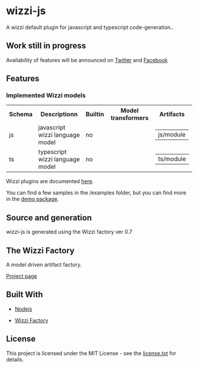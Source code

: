 # wizzi-js

A wizzi default plugin for javascript and typescript code-generation..

## Work still in progress

Availability of features will be announced
on [Twitter](https://twitter.com/wizziteam) and [Facebook](https://www.facebook.com/wizzifactory)

## Features
### Implemented Wizzi models

<table>
<tr>
<th>Schema</th>
<th>Descriptionn</th>
<th>Builtin</th>
<th>Model transformers</th>
<th>Artifacts</th>
</tr>
<tr>
<td>
js<td>javascript wizzi language model</td>
<td>
no<td>

<table>
</table>

<td>

<table>
<tr>
<td>js/module</td>
</tr>
</table>

</tr>
<tr>
<td>
ts<td>typescript wizzi language model</td>
<td>
no<td>

<table>
</table>

<td>

<table>
<tr>
<td>ts/module</td>
</tr>
</table>

</tr>
</table>



<p>Wizzi plugins are documented <a href="https://wizzifactory.github.io/docs/wizziplugins.html">here</a>.</p>



<p>You can find a few samples in the /examples folder, but you can find more in the <a href="https://github.com/wizzifactory/wizzi/tree/master/packages/wizzi-demo/.wizzi/ittf/examples/advanced/plugins">demo package</a>.</p>

## Source and generation
wizzi-js is generated using the Wizzi factory ver 0.7

## The Wizzi Factory

A model driven artifact factory.


<p><a href="https://wizzifactory.github.io/">Project page</a></p>

## Built With
* [Nodejs](https://nodejs.org)

* [Wizzi Factory](https://github.com/wizzifactory)


## License

<p>This project is licensed under the MIT License - see the <a href="license.txt">license.txt</a> for details.</p>

